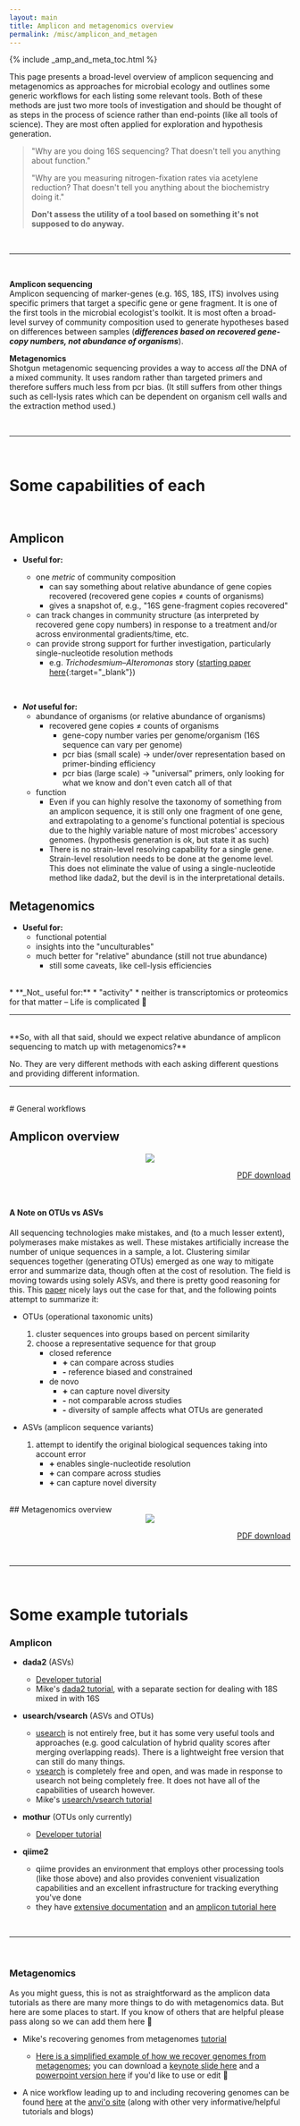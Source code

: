 ```yaml
---
layout: main
title: Amplicon and metagenomics overview 
permalink: /misc/amplicon_and_metagen
---  
```


{% include _amp_and_meta_toc.html %}

This page presents a broad-level overview of amplicon sequencing and metagenomics as approaches for microbial ecology and outlines some generic workflows for each listing some relevant tools. Both of these methods are just two more tools of investigation and should be thought of as steps in the process of science rather than end-points (like all tools of science). They are most often applied for exploration and hypothesis generation. 


> "Why are you doing 16S sequencing? That doesn't tell you anything about function."  
> 
> "Why are you measuring nitrogen-fixation rates via acetylene reduction? That doesn't tell you anything about the biochemistry doing it."  
> 
> **Don't assess the utility of a tool based on something it's not supposed to do anyway.**

<br>

___
<br>

**Amplicon sequencing**  
Amplicon sequencing of marker-genes (e.g. 16S, 18S, ITS) involves using specific primers that target a specific gene or gene fragment. It is one of the first tools in the microbial ecologist's toolkit. It is most often a broad-level survey of community composition used to generate hypotheses based on differences between samples (***differences based on recovered gene-copy numbers, not abundance of organisms***).

**Metagenomics**  
Shotgun metagenomic sequencing provides a way to access *all* the DNA of a mixed community. It uses random rather than targeted primers and therefore suffers much less from pcr bias. (It still suffers from other things such as cell-lysis rates which can be dependent on organism cell walls and the extraction method used.)

<br>

___
<br>

# Some capabilities of each
<br>

## Amplicon
* **Useful for:**

    * one *metric* of community composition
        * can say something about relative abundance of gene copies recovered (recovered gene copies ≠ counts of organisms)
        * gives a snapshot of, e.g., "16S gene-fragment copies recovered"
    * can track changes in community structure (as interpreted by recovered gene copy numbers) in response to a treatment and/or across environmental gradients/time, etc.
    * can provide strong support for further investigation, particularly single-nucleotide resolution methods
        * e.g. *Trichodesmium–Alteromonas* story ([starting paper here](https://www.nature.com/articles/ismej201749){:target="_blank"})  
<br>

* **_Not_ useful for:**
    * abundance of organisms (or relative abundance of organisms)
        * recovered gene copies ≠ counts of organisms
            * gene-copy number varies per genome/organism (16S sequence can vary per genome)
            * pcr bias (small scale) -> under/over representation based on primer-binding efficiency
            * pcr bias (large scale) -> "universal" primers, only looking for what we know and don't even catch all of that 
    * function
        * Even if you can highly resolve the taxonomy of something from an amplicon sequence, it is still only one fragment of one gene, and extrapolating to a genome's functional potential is specious due to the highly variable nature of most microbes' accessory genomes. (hypothesis generation is ok, but state it as such)
        * There is no strain-level resolving capability for a single gene. Strain-level resolution needs to be done at the genome level. This does not eliminate the value of using a single-nucleotide method like dada2, but the devil is in the interpretational details.
        
## Metagenomics
* **Useful for:**
    * functional potential
    * insights into the "unculturables" 
    * much better for "relative" abundance (still not true abundance)
        * still some caveats, like cell-lysis efficiencies  
<br>
* **_Not_ useful for:**
    * "activity"
        * neither is transcriptomics or proteomics for that matter – Life is complicated 🙂
<br>

---
<br>
**So, with all that said, should we expect relative abundance of amplicon sequencing to match up with metagenomics?**

No. They are very different methods with each asking different questions and providing different information.

___
<br>
# General workflows

## Amplicon overview

<center><a href="{{ site.url }}/images/amplicon_overview.png"><img src="{{ site.url }}/images/amplicon_overview.png"></a></center>

<p align="right"><a href="https://ndownloader.figshare.com/files/12732065">PDF download</a></p>

<br>

#### A Note on OTUs vs ASVs  

All sequencing technologies make mistakes, and (to a much lesser extent), polymerases make mistakes as well. These mistakes artificially increase the number of unique sequences in a sample, a lot. Clustering similar sequences together (generating OTUs) emerged as one way to mitigate error and summarize data, though often at the cost of resolution. The field is moving towards using solely ASVs, and there is pretty good reasoning for this. This [paper](https://www.nature.com/articles/ismej2017119) nicely lays out the case for that, and the following points attempt to summarize it:  

* OTUs (operational taxonomic units)
    1. cluster sequences into groups based on percent similarity
    2. choose a representative sequence for that group
        * closed reference
            * **\+** can compare across studies
            * **\-** reference biased and constrained
        * de novo
            * **\+** can capture novel diversity
            * **\-** not comparable across studies
            * **\-** diversity of sample affects what OTUs are generated

* ASVs (amplicon sequence variants)
    1. attempt to identify the original biological sequences taking into account error
        * **\+** enables single-nucleotide resolution
        * **\+** can compare across studies
        * **\+** can capture novel diversity

<br>
## Metagenomics overview

<center><a href="{{ site.url }}/images/metagenomics_overview.png"><img src="{{ site.url }}/images/metagenomics_overview.png"></a></center>

<p align="right"><a href="https://ndownloader.figshare.com/files/12732062">PDF download</a></p>


<br>

___
<br>

# Some example tutorials

<h3><b>Amplicon</b></h3>

* **dada2** (ASVs)
    * [Developer tutorial](https://benjjneb.github.io/dada2/tutorial.html)
    * Mike's [dada2 tutorial](https://astrobiomike.github.io/amplicon/dada2_workflow_ex), with a separate section for dealing with 18S mixed in with 16S
* **usearch/vsearch** (ASVs and OTUs)
    * [usearch](https://www.drive5.com/usearch/) is not entirely free, but it has some very useful tools and approaches (e.g. good calculation of hybrid quality scores after merging overlapping reads). There is a lightweight free version that can still do many things.
    * [vsearch](https://github.com/torognes/vsearch/wiki/VSEARCH-pipeline) is completely free and open, and was made in response to usearch not being completely free. It does not have all of the capabilities of usearch however.
    * Mike's [usearch/vsearch tutorial](https://astrobiomike.github.io/amplicon/workflow_ex)
* **mothur** (OTUs only currently)
    * [Developer tutorial](https://www.mothur.org/wiki/MiSeq_SOP)

* **qiime2** 
    * qiime provides an environment that employs other processing tools (like those above) and also provides convenient visualization capabilities and an excellent infrastructure for tracking everything you've done
    * they have [extensive documentation](https://docs.qiime2.org/2018.6/) and an [amplicon tutorial here](https://docs.qiime2.org/2018.6/tutorials/moving-pictures/)

<br>

---
<br>

<h3><b>Metagenomics</b></h3>

As you might guess, this is not as straightforward as the amplicon data tutorials as there are many more things to do with metagenomics data. But here are some places to start. If you know of others that are helpful please pass along so we can add them here 🙂

- Mike's recovering genomes from metagenomes [tutorial](https://astrobiomike.github.io/metagenomics/metagen_anvio)
	- [Here is a simplified example of how we recover genomes from metagenomes](/images/gen_from_metagen_slide.png); you can download a <a href="https://ndownloader.figshare.com/files/12367211">keynote slide here</a> and a <a href="https://ndownloader.figshare.com/files/12367226">powerpoint version here</a> if you'd like to use or edit 🙂  


- A nice workflow leading up to and including recovering genomes can be found [here](http://merenlab.org/tutorials/infant-gut/) at the [anvi'o site](http://merenlab.org/software/anvio/) (along with other very informative/helpful tutorials and blogs)
